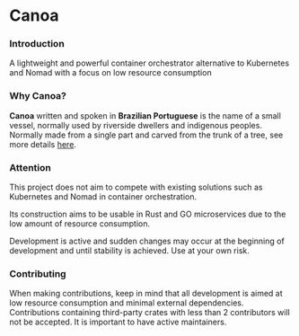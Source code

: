 # Canoa


### Introduction
A lightweight and powerful container orchestrator alternative to Kubernetes and Nomad with a focus on low resource consumption

### Why Canoa?
**Canoa** written and spoken in **Brazilian Portuguese** is the name of a small vessel, normally used by riverside dwellers and indigenous peoples. Normally made from a single part and carved from the trunk of a tree, see more details [here](https://pt.wikipedia.org/wiki/Canoa).


### Attention
This project does not aim to compete with existing solutions such as Kubernetes and Nomad in container orchestration.

Its construction aims to be usable in Rust and GO microservices due to the low amount of resource consumption.

Development is active and sudden changes may occur at the beginning of development and until stability is achieved. Use at your own risk.

### Contributing
When making contributions, keep in mind that all development is aimed at low resource consumption and minimal external dependencies. Contributions containing third-party crates with less than 2 contributors will not be accepted. It is important to have active maintainers.